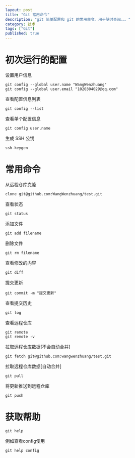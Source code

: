 ```yaml
---
layout: post
title: "Git 常用命令"
description: "git 简单配置和 git 的常用命令。用于随时查阅。。。"
category: 技术
tags: ["Git"]
published: true
---
```


# 初次运行的配置 #

设置用户信息

<pre><code class="language-bash">git config --global user.name "WangWenzhuang"
git config --global user.email "1020304029@qq.com"</code></pre>

查看配置信息列表

<pre><code class="language-bash">git config --list</code></pre>

查看单个配置信息

<pre><code class="language-bash">git config user.name</code></pre>

生成 SSH 公钥

<pre><code class="language-bash">ssh-keygen</code></pre>

# 常用命令 #

从远程仓库克隆

<pre><code class="language-bash">clone git@github.com:WangWenzhuang/test.git</code></pre>

查看状态

<pre><code class="language-bash">git status</code></pre>

添加文件

<pre><code class="language-bash">git add filename</code></pre>

删除文件

<pre><code class="language-bash">git rm filename</code></pre>

查看修改的内容

<pre><code class="language-bash">git diff</code></pre>

提交更新

<pre><code class="language-bash">git commit -m "提交更新"</code></pre>

查看提交历史

<pre><code class="language-bash">git log</code></pre>

查看远程仓库

<pre><code class="language-bash">git remote
git remote -v</code></pre>

拉取远程仓库数据[不会自动合并]

<pre><code class="language-bash">git fetch git@github.com:wangwenzhuang/test.git</code></pre>

拉取远程仓库数据[自动合并]

<pre><code class="language-bash">git pull</code></pre>

将更新推送到远程仓库

<pre><code class="language-bash">git push</code></pre>

# 获取帮助 #

<pre><code class="language-bash">git help <verb></code></pre>

例如查看config使用

<pre><code class="language-bash">git help config</code></pre>